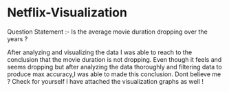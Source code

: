 # Netflix-Visualization
Question Statement :- Is the average movie duration dropping over the years ?

After analyzing and visualizing the data I was able to reach to the conclusion that the movie duration is not dropping. Even though it feels and seems dropping but after analyzing the data thoroughly and filtering data to produce max accuracy,I was able to made this conclusion. Dont believe me ? Check for yourself I have attached the visualization graphs as well !
